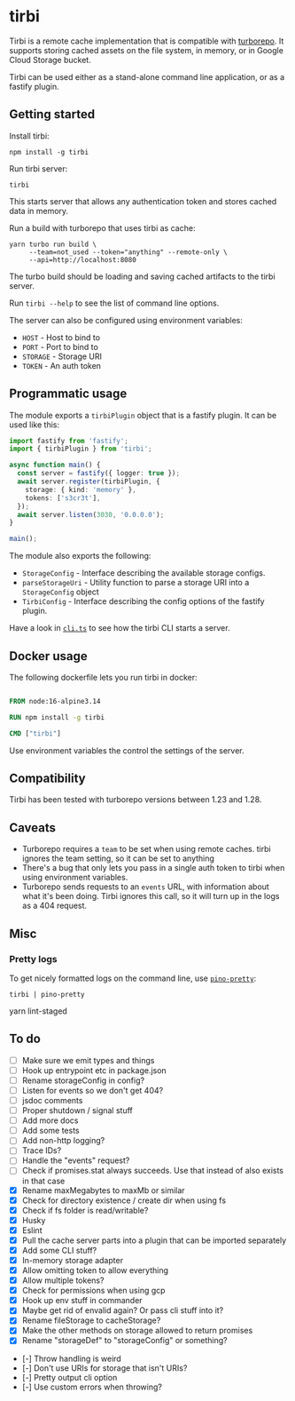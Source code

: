 # tirbi

Tirbi is a remote cache implementation that is compatible with
[turborepo](https://turborepo.org). It supports storing cached assets on the
file system, in memory, or in Google Cloud Storage bucket.

Tirbi can be used either as a stand-alone command line application, or as a
fastify plugin.

## Getting started

Install tirbi:

```shell
npm install -g tirbi
```

Run tirbi server:

```shell
tirbi
```

This starts server that allows any authentication token and stores cached data
in memory.

Run a build with turborepo that uses tirbi as cache:

```shell
yarn turbo run build \
     --team=not_used --token="anything" --remote-only \
     --api=http://localhost:8080
```

The turbo build should be loading and saving cached artifacts to the tirbi
server.

Run `tirbi --help` to see the list of command line options.

The server can also be configured using environment variables:

- `HOST` - Host to bind to
- `PORT` - Port to bind to
- `STORAGE` - Storage URI
- `TOKEN` - An auth token

## Programmatic usage

The module exports a `tirbiPlugin` object that is a fastify plugin. It can be
used like this:

```typescript
import fastify from 'fastify';
import { tirbiPlugin } from 'tirbi';

async function main() {
  const server = fastify({ logger: true });
  await server.register(tirbiPlugin, {
    storage: { kind: 'memory' },
    tokens: ['s3cr3t'],
  });
  await server.listen(3030, '0.0.0.0');
}

main();
```

The module also exports the following:

- `StorageConfig` - Interface describing the available storage configs.
- `parseStorageUri` - Utility function to parse a storage URI into a
  `StorageConfig` object
- `TirbiConfig` - Interface describing the config options of the fastify plugin.

Have a look in [`cli.ts`](./src/cli.ts) to see how the tirbi CLI starts a
server.

## Docker usage

The following dockerfile lets you run tirbi in docker:

```dockerfile

FROM node:16-alpine3.14

RUN npm install -g tirbi

CMD ["tirbi"]
```

Use environment variables the control the settings of the server.

## Compatibility

Tirbi has been tested with turborepo versions between 1.23 and 1.28.

## Caveats

- Turborepo requires a `team` to be set when using remote caches. tirbi ignores
  the team setting, so it can be set to anything
- There's a bug that only lets you pass in a single auth token to tirbi when
  using environment variables.
- Turborepo sends requests to an `events` URL, with information about what it's
  been doing. Tirbi ignores this call, so it will turn up in the logs as a 404
  request.

## Misc

### Pretty logs

To get nicely formatted logs on the command line, use
[`pino-pretty`](https://github.com/pinojs/pino-pretty):

```shell
tirbi | pino-pretty
```

yarn lint-staged

## To do

- [ ] Make sure we emit types and things
- [ ] Hook up entrypoint etc in package.json
- [ ] Rename storageConfig in config?
- [ ] Listen for events so we don't get 404?
- [ ] jsdoc comments
- [ ] Proper shutdown / signal stuff
- [ ] Add more docs
- [ ] Add some tests
- [ ] Add non-http logging?
- [ ] Trace IDs?
- [ ] Handle the "events" request?
- [ ] Check if promises.stat always succeeds. Use that instead of also exists in
      that case
- [x] Rename maxMegabytes to maxMb or similar
- [x] Check for directory existence / create dir when using fs
- [x] Check if fs folder is read/writable?
- [x] Husky
- [x] Eslint
- [x] Pull the cache server parts into a plugin that can be imported separately
- [x] Add some CLI stuff?
- [x] In-memory storage adapter
- [x] Allow omitting token to allow everything
- [x] Allow multiple tokens?
- [x] Check for permissions when using gcp
- [x] Hook up env stuff in commander
- [x] Maybe get rid of envalid again? Or pass cli stuff into it?
- [x] Rename fileStorage to cacheStorage?
- [x] Make the other methods on storage allowed to return promises
- [x] Rename "storageDef" to "storageConfig" or something?
- [-] Throw handling is weird
- [-] Don't use URIs for storage that isn't URIs?
- [-] Pretty output cli option
- [-] Use custom errors when throwing?
